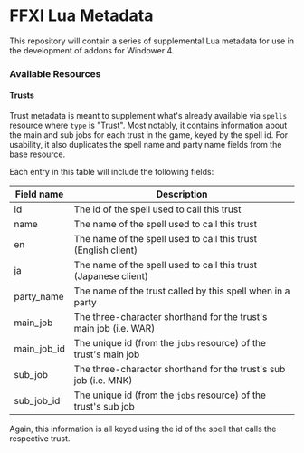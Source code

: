 # FFXI Lua Metadata

This repository will contain a series of supplemental Lua metadata for use in the development of addons for Windower 4.

### Available Resources

#### Trusts

Trust metadata is meant to supplement what's already available via `spells` resource where `type` is "Trust". Most notably, it contains information about the main and sub jobs for each trust in the game, keyed by the spell id. For usability, it also duplicates the spell name and party name fields from the base resource.

Each entry in this table will include the following fields:

| Field name  | Description                                                  |
| ----------- | ------------------------------------------------------------ |
| id          | The id of the spell used to call this trust                  |
| name        | The name of the spell used to call this trust                |
| en          | The name of the spell used to call this trust (English client) |
| ja          | The name of the spell used to call this trust (Japanese client) |
| party_name  | The name of the trust called by this spell when in a party   |
| main_job    | The three-character shorthand for the trust's main job (i.e. WAR) |
| main_job_id | The unique id (from the `jobs` resource) of the trust's main job |
| sub_job     | The three-character shorthand for the trust's sub job (i.e. MNK) |
| sub_job_id  | The unique id (from the `jobs` resource) of the trust's sub job |

Again, this information is all keyed using the id of the spell that calls the respective trust.